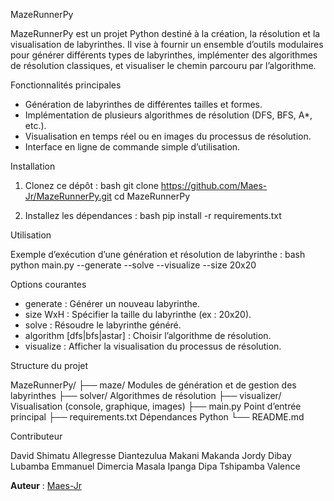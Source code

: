 MazeRunnerPy

MazeRunnerPy est un projet Python destiné à la création, la résolution et la visualisation de labyrinthes. Il vise à fournir un ensemble d’outils modulaires pour générer différents types de labyrinthes, implémenter des algorithmes de résolution classiques, et visualiser le chemin parcouru par l’algorithme.

Fonctionnalités principales

- Génération de labyrinthes de différentes tailles et formes.
- Implémentation de plusieurs algorithmes de résolution (DFS, BFS, A*, etc.).
- Visualisation en temps réel ou en images du processus de résolution.
- Interface en ligne de commande simple d’utilisation.

Installation

1. Clonez ce dépôt :
   bash
   git clone https://github.com/Maes-Jr/MazeRunnerPy.git
   cd MazeRunnerPy
  
   

2. Installez les dépendances :
   bash
   pip install -r requirements.txt
   

Utilisation

Exemple d’exécution d’une génération et résolution de labyrinthe :
bash
python main.py --generate --solve --visualize --size 20x20

Options courantes

- generate : Générer un nouveau labyrinthe.
- size WxH : Spécifier la taille du labyrinthe (ex : 20x20).
- solve : Résoudre le labyrinthe généré.
- algorithm [dfs|bfs|astar] : Choisir l’algorithme de résolution.
- visualize : Afficher la visualisation du processus de résolution.

Structure du projet

MazeRunnerPy/
├── maze/             Modules de génération et de gestion des labyrinthes
├── solver/           Algorithmes de résolution
├── visualizer/       Visualisation (console, graphique, images)
├── main.py           Point d’entrée principal
├── requirements.txt  Dépendances Python
└── README.md


Contributeur

David Shimatu Allegresse
Diantezulua Makani Makanda Jordy
Dibay Lubamba Emmanuel
Dimercia Masala Ipanga
Dipa Tshipamba Valence

**Auteur** : [Maes-Jr](https://github.com/Maes-Jr)
